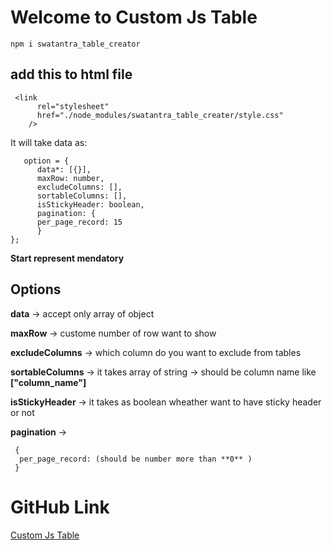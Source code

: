 # Welcome to Custom Js Table

```
npm i swatantra_table_creator

```

## add this to html file

```
 <link
      rel="stylesheet"
      href="./node_modules/swatantra_table_creater/style.css"
    />

```

It will take data as:

```
   option = {
      data*: [{}],
      maxRow: number,
      excludeColumns: [],
      sortableColumns: [],
      isStickyHeader: boolean,
      pagination: {
      per_page_record: 15
      }
};

```

**Start represent mendatory**

## Options

**data** -> accept only array of object

**maxRow** -> custome number of row want to show

**excludeColumns** -> which column do you want to exclude from tables

**sortableColumns** -> it takes array of string -> should be column name like **["column_name"]**

**isStickyHeader** -> it takes as boolean wheather want to have sticky header or not

**pagination** ->

```
 {
  per_page_record: (should be number more than **0** )
 }

```

# GitHub Link

[Custom Js Table](https://github.com/Swatantramishra1/customJsTable)
